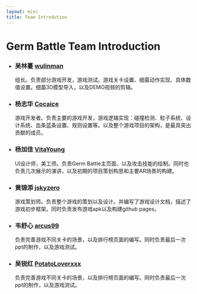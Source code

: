 ```yaml
---
layout: misc
title: Team Introdution
---
```


# Germ Battle Team Introduction

- ### 吴林蔓 [wulinman](https://github.com/wulinman)

  组长。负责部分游戏开发，游戏测试。游戏关卡设置、细菌动作实现、具体数值设置。细菌3D模型导入，以及DEMO视频的剪辑。

- ### 杨志华 [Cocaice](https://github.com/Cocaice)

  游戏开发者。负责主要的游戏开发，游戏逻辑实现：碰撞检测、粒子系统、设计系统、血条蓝条设置、规则设置等。以及整个游戏项目的架构，是最具突出贡献的成员。

- ### 杨加佳 [VitaYoung](https://github.com/VitaYoung)

  UI设计师，美工师。负责Germ Battle主页面、以及攻击技能的绘制。同时也负责几次展示的演讲，以及初期的项目策划构思和主要AR场景的构建。

- ### 黄锦添 [jskyzero](https://github.com/jskyzero)

  游戏策划师。负责整个游戏的策划以及设计。并编写了游戏设计文档，描述了游戏初步框架。同时负责发布游戏apk以及构建github pages。

- ### 韦舒心 [arcus99](https://github.com/arcus99)

  负责完善游戏不同关卡的场景，以及排行榜页面的编写。同时负责最后一次ppt的制作，以及游戏测试。

- ### 吴锐红 [PotatoLoverxxx](https://github.com/PotatoLoverxxx)

  负责完善游戏不同关卡的场景，以及排行榜页面的编写。同时负责最后一次ppt的制作，以及游戏测试。
